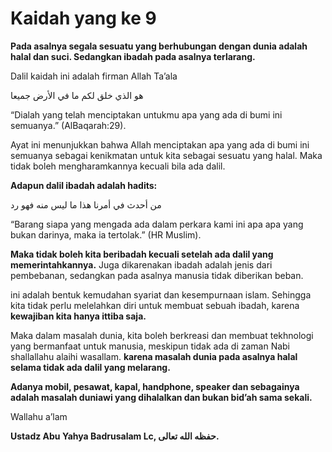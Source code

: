 # Kaidah yang ke 9 

<b>Pada asalnya segala sesuatu yang berhubungan dengan dunia adalah halal dan suci. Sedangkan ibadah pada asalnya terlarang.</b>

<p align="justify">
Dalil kaidah ini adalah firman Allah Ta’ala

هو الذي خلق لكم ما في الأرض جميعا

“Dialah yang telah menciptakan untukmu apa yang ada di bumi ini semuanya.” (AlBaqarah:29).

Ayat ini menunjukkan bahwa Allah menciptakan apa yang ada di bumi ini semuanya sebagai kenikmatan untuk kita sebagai sesuatu yang halal.
Maka tidak boleh mengharamkannya kecuali bila ada dalil.
</p>

<b>Adapun dalil ibadah adalah hadits:</b>

<p align="justify">

من أحدث في أمرنا هذا ما ليس منه فهو رد

“Barang siapa yang mengada ada dalam perkara kami ini apa apa yang bukan darinya, maka ia tertolak.” (HR Muslim).

<b>Maka tidak boleh kita beribadah kecuali setelah ada dalil yang memerintahkannya.</b> Juga dikarenakan ibadah adalah jenis dari pembebanan, sedangkan pada asalnya manusia tidak diberikan beban.

ini adalah bentuk kemudahan syariat dan kesempurnaan islam. Sehingga kita tidak perlu melelahkan diri untuk membuat sebuah ibadah, karena <b>kewajiban kita hanya ittiba saja.</b>

Maka dalam masalah dunia, kita boleh berkreasi dan membuat tekhnologi yang bermanfaat untuk manusia, meskipun tidak ada di zaman Nabi shallallahu alaihi wasallam. <b>karena masalah dunia pada asalnya halal selama tidak ada dalil yang melarang.</b>

<b>Adanya mobil, pesawat, kapal, handphone, speaker dan sebagainya adalah masalah duniawi yang dihalalkan dan bukan bid’ah sama sekali.</b>
</p>

Wallahu a’lam

<b>Ustadz Abu Yahya Badrusalam Lc, حفظه الله تعالى.</b>
